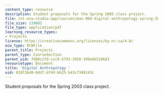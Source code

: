 ```yaml
---
content_type: resource
description: Student proposals for the Spring 2003 class project.
file: /ol-ocw-studio-app/courses/mas-966-digital-anthropology-spring-2003/028f3bd00dd7bf4dbb25b43cf349143c_project.pdf
file_size: 119602
file_type: application/pdf
learning_resource_types:
- Projects
license: https://creativecommons.org/licenses/by-nc-sa/4.0/
ocw_type: OCWFile
parent_title: Projects
parent_type: CourseSection
parent_uid: fd80c27d-ccc9-5793-3950-399e9b5106d3
resourcetype: Document
title: 'Digital Anthropology '
uid: 028f3bd0-0dd7-bf4d-bb25-b43cf349143c
---
```

Student proposals for the Spring 2003 class project.